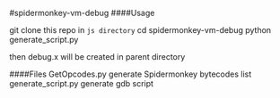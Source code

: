 #spidermonkey-vm-debug
####Usage

git clone this repo in ```js directory```
cd spidermonkey-vm-debug
python generate_script.py

then debug.x will be created in parent directory


####Files
GetOpcodes.py      generate Spidermonkey bytecodes list
generate_script.py generate gdb script
